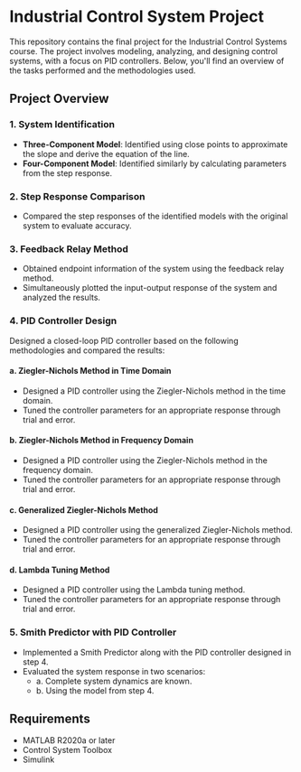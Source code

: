 # Industrial Control System Project

This repository contains the final project for the Industrial Control Systems course. The project involves modeling, analyzing, and designing control systems, with a focus on PID controllers. Below, you'll find an overview of the tasks performed and the methodologies used.

## Project Overview

### 1. System Identification
- **Three-Component Model**: Identified using close points to approximate the slope and derive the equation of the line.
- **Four-Component Model**: Identified similarly by calculating parameters from the step response.

### 2. Step Response Comparison
- Compared the step responses of the identified models with the original system to evaluate accuracy.

### 3. Feedback Relay Method
- Obtained endpoint information of the system using the feedback relay method.
- Simultaneously plotted the input-output response of the system and analyzed the results.

### 4. PID Controller Design
Designed a closed-loop PID controller based on the following methodologies and compared the results:

#### a. Ziegler-Nichols Method in Time Domain
- Designed a PID controller using the Ziegler-Nichols method in the time domain.
- Tuned the controller parameters for an appropriate response through trial and error.

#### b. Ziegler-Nichols Method in Frequency Domain
- Designed a PID controller using the Ziegler-Nichols method in the frequency domain.
- Tuned the controller parameters for an appropriate response through trial and error.

#### c. Generalized Ziegler-Nichols Method
- Designed a PID controller using the generalized Ziegler-Nichols method.
- Tuned the controller parameters for an appropriate response through trial and error.

#### d. Lambda Tuning Method
- Designed a PID controller using the Lambda tuning method.
- Tuned the controller parameters for an appropriate response through trial and error.

### 5. Smith Predictor with PID Controller
- Implemented a Smith Predictor along with the PID controller designed in step 4.
- Evaluated the system response in two scenarios:
  - a. Complete system dynamics are known.
  - b. Using the model from step 4.

## Requirements

- MATLAB R2020a or later
- Control System Toolbox
- Simulink

